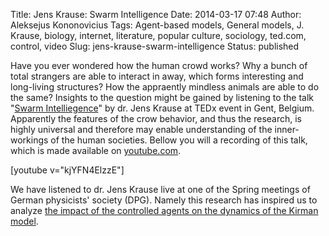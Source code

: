 Title: Jens Krause: Swarm Intelligence
Date: 2014-03-17 07:48
Author: Aleksejus Kononovicius
Tags: Agent-based models, General models, J. Krause, biology, internet, literature, popular culture, sociology, ted.com, control, video
Slug: jens-krause-swarm-intelligence
Status: published

Have you ever wondered how the human crowd
works? Why a bunch of total strangers are able to interact in away,
which forms interesting and long-living structures? How the appraently
mindless animals are able to do the same? Insights to the question might
be gained by listening to the talk "[Swarm
Intelliegence](http://tedxtalks.ted.com/video/Swarm-Intelligence-Jens-Krause "Kalbos įrašas ted.com svetainėje")"
by dr. Jens Krause at TEDx event in Gent, Belgium. Apparently the
features of the crow behavior, and thus the research, is highly
universal and therefore may enable understanding of the inner-workings
of the human societies. Bellow you will a recording of this talk, which
is made available on
[youtube.com](http://www.youtube.com/watch?v=kjYFN4ElzzE).<!--more-->

[youtube v="kjYFN4ElzzE"]

We have listened to dr. Jens Krause live at one of the Spring meetings
of German physicists' society (DPG). Namely this research has inspired
us to analyze [the impact of the controlled agents on the dynamics of
the Kirman
model](/a-kononovicius-i-kazakevicius-valdomu-agentu-itaka-kirmano-modelio-dinamikai "The text about the impact of the controlled agents on the dynamics of the Kirman model on the Physics of Risk website").
